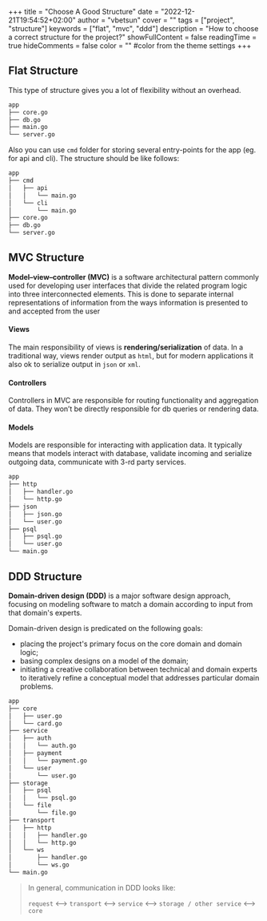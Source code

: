 +++
title = "Choose A Good Structure"
date = "2022-12-21T19:54:52+02:00"
author = "vbetsun"
cover = ""
tags = ["project", "structure"]
keywords = ["flat", "mvc", "ddd"]
description = "How to choose a correct structure for the project?"
showFullContent = false
readingTime = true
hideComments = false
color = "" #color from the theme settings
+++

## Flat Structure

This type of structure gives you a lot of flexibility without an overhead.

```sh
app
├── core.go
├── db.go
├── main.go
└── server.go
```

Also you can use `cmd` folder for storing several entry-points for the app (eg. for api and cli).
The structure should be like follows:

```sh
app
├── cmd
│   ├── api
│   │   └── main.go
│   └── cli
│       └── main.go
├── core.go
├── db.go
└── server.go
```

## MVC Structure

**Model–view–controller (MVC)** is a software architectural pattern commonly used for developing user interfaces that divide the related program logic into three interconnected elements.
This is done to separate internal representations of information from the ways information is presented to and accepted from the user

#### Views

The main responsibility of views is **rendering/serialization** of data.
In a traditional way, views render output as `html`, but for modern applications it also ok to serialize output in `json` or `xml`.

#### Controllers

Controllers in MVC are responsible for routing functionality and aggregation of data.
They won’t be directly responsible for db queries or rendering data.

#### Models

Models are responsible for interacting with application data.
It typically means that models interact with database, validate incoming and serialize outgoing data, communicate with 3-rd party services.

```sh
app
├── http
│   ├── handler.go
│   └── http.go
├── json
│   ├── json.go
│   └── user.go
├── psql
│   ├── psql.go
│   └── user.go
└── main.go
```

## DDD Structure

**Domain-driven design (DDD)** is a major software design approach, focusing on modeling software to match a domain according to input from that domain's experts.

Domain-driven design is predicated on the following goals:

- placing the project's primary focus on the core domain and domain logic;
- basing complex designs on a model of the domain;
- initiating a creative collaboration between technical and domain experts to iteratively refine a conceptual model that addresses particular domain problems.

```sh
app
├── core
│   ├── user.go
│   └── card.go
├── service
│   ├── auth
│   │   └── auth.go
│   ├── payment
│   │   └── payment.go
│   └── user
│       └── user.go
├── storage
│   ├── psql
│   │   └── psql.go
│   └── file
│       └── file.go
├── transport
│   ├── http
│   │   ├── handler.go
│   │   └── http.go
│   └── ws
│       ├── handler.go
│       └── ws.go
└── main.go
```
> In general, communication in DDD looks like:
> 
> `request` <--> `transport` <--> `service` <--> `storage / other service` <--> `core`

